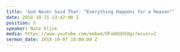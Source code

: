 ```yaml
---
title: 'God Never Said That: "Everything Happens for a Reason"'
date: 2018-10-15 13:42:00 Z
position: 5
speaker: Nate Kline
media: https://www.youtube.com/embed/OFoHOUH5Ogs?ecver=2
sermon_date: 2018-10-07 10:00:00 Z
---
```


